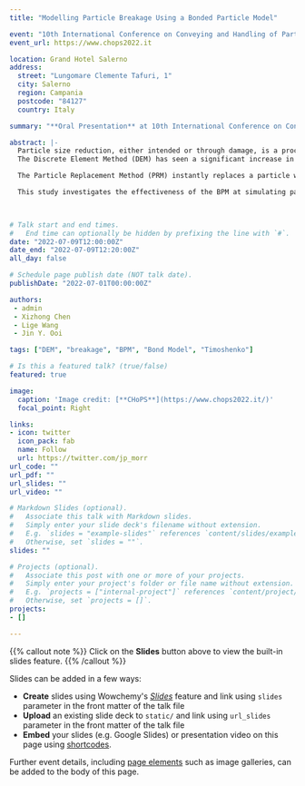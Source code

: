 ```yaml
---
title: "Modelling Particle Breakage Using a Bonded Particle Model"

event: "10th International Conference on Conveying and Handling of Particulate Solids"
event_url: https://www.chops2022.it

location: Grand Hotel Salerno
address:
  street: "Lungomare Clemente Tafuri, 1"
  city: Salerno
  region: Campania
  postcode: "84127"
  country: Italy

summary: "**Oral Presentation** at 10th International Conference on Conveying and Handling of Particulate Solids"

abstract: |-
  Particle size reduction, either intended or through damage, is a process that is common across a wide range of industries. Whether intended or not, the effect of this breakage can be significant and predicting the breakage process in simulations can be a challenge.
  The Discrete Element Method (DEM) has seen a significant increase in usage in recent years due to advance in both the underlying hardware being more capable and through advances in the modelling techniques. However, despite these advances the inclusion of breakage in DEM is still in its infancy due to the significant computational cost and simplicity of proposed methods. Several techniques have been proposed such as the Bonded Particle Model (BPM), Particle Replacement Method (PRM) and Discrete Grain Method (DGM).

  The Particle Replacement Method (PRM) instantly replaces a particle with a predefined size distribution of child particles once the failure criteria are met for that particle. This is typically a single maximum compressive force, but more complex failure criteria can be implemented. This method suffers from and inability to incorporate natural breakage patterns (chipping, splitting, etc.) and does not account for weakening from repeated loading events. A BPM approximates the material as a bonded DEM particle fabric at a suitably chosen particle length scale which gives a greater degree of freedom in simulating smaller and irregular-shaped fragments. This method does not impose any predetermined limitations such as failure planes or crack initiation points and allows the model to be used to study the complex phenomena that arise in breakage. 

  This study investigates the effectiveness of the BPM at simulating particle breakage and predicting the breakage size distributions. A rigorous Beam Bond Model is utilised to form the bonded fabric. The study demonstrates that the BPM model is capable of capturing breakage phenomena under both static and dynamic loading conditions and can be used to study damage due to varying levels of impact velocity and cumulative damage from repeated loadings. By tracking the development of bond breakage, the evolution of crack propagation through the material can be visualized.
       


# Talk start and end times.
#   End time can optionally be hidden by prefixing the line with `#`.
date: "2022-07-09T12:00:00Z"
date_end: "2022-07-09T12:20:00Z"
all_day: false

# Schedule page publish date (NOT talk date).
publishDate: "2022-07-01T00:00:00Z"

authors:
 - admin
 - Xizhong Chen
 - Lige Wang
 - Jin Y. Ooi

tags: ["DEM", "breakage", "BPM", "Bond Model", "Timoshenko"]

# Is this a featured talk? (true/false)
featured: true

image:
  caption: 'Image credit: [**CHoPS**](https://www.chops2022.it/)'
  focal_point: Right

links:
- icon: twitter
  icon_pack: fab
  name: Follow
  url: https://twitter.com/jp_morr
url_code: ""
url_pdf: ""
url_slides: ""
url_video: ""

# Markdown Slides (optional).
#   Associate this talk with Markdown slides.
#   Simply enter your slide deck's filename without extension.
#   E.g. `slides = "example-slides"` references `content/slides/example-slides.md`.
#   Otherwise, set `slides = ""`.
slides: ""

# Projects (optional).
#   Associate this post with one or more of your projects.
#   Simply enter your project's folder or file name without extension.
#   E.g. `projects = ["internal-project"]` references `content/project/deep-learning/index.md`.
#   Otherwise, set `projects = []`.
projects:
- []

---
```


{{% callout note %}}
Click on the **Slides** button above to view the built-in slides feature.
{{% /callout %}}

Slides can be added in a few ways:

- **Create** slides using Wowchemy's [*Slides*](https://wowchemy.com/docs/managing-content/#create-slides) feature and link using `slides` parameter in the front matter of the talk file
- **Upload** an existing slide deck to `static/` and link using `url_slides` parameter in the front matter of the talk file
- **Embed** your slides (e.g. Google Slides) or presentation video on this page using [shortcodes](https://wowchemy.com/docs/writing-markdown-latex/).

Further event details, including [page elements](https://wowchemy.com/docs/writing-markdown-latex/) such as image galleries, can be added to the body of this page.
